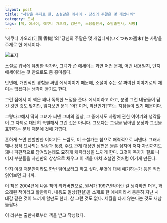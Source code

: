 ```yaml
---
layout: post
title: "사랑을 주제로 한, 소설같은 에세이 - 당신의 주말은 몇 개입니까"
category: 도서
tags: [책, 에세이, 에쿠니 가오리, 김난주, 소담출판사, 소담출판사, 서평]
---
```


'에쿠니 가오리(江國 香織)'의
'당신의 주말은 몇 개입니까(いくつもの週末)'는
사랑을 주제로 한 에세이다.

![표지](/images/ikutsumo-no-shumatsu-book-h480)

소설로 워낙에 유명한 작가라,
그녀가 쓴 에세이는 과연 어떤 문체, 어떤 내용일지,
단지 에세이라는 것 만으로도 좀 흥미롭다.

반면에, 개인적인 경험을 써낸 에세이이기 때문에,
소설이 주는 잘 짜여진 이야기로의 재미는 없겠다는 생각이 들기도 한다.

그런 점에서 이 책은 꽤나 독특한 느낌을 준다.
에세이라고 하고, 분명 그런 내용들이 담긴 것인 것도 맞지만,
읽다보면 문득 '어? 이거, 픽션인가?'하는 지점들이 있기 때문이다.

그렇다고해서 딱히 그녀가 써낸 그녀의 일상,
그 중에서도 사랑에 관한 이야기와 생각들이 그 자체로 대단히 특별해서 그런 것은 아니다.
그보다는 그걸을 담아낸 문장과 그것을 표현하는 문체 때문에 것에 가깝다.

흔하게 쓰면 뻔할만한 이야기도 느낌도,
이 소설가는 참으로 매력적으로 써낸다.
그래서 꽤나 정작 묘사되는 일상과 풍경,
주요 관계 대상인 남편은 물론
심지어 저자 자신까지도 꽤나 파편적으로 담겨있는데도
묘하게 캐릭터성을 느끼게 한다.
그것이 독자가 절로 나머지 부분들을 자신만의 상상으로 채우고
이 책을 마치 소설인 것처럼 여기게 만든다.

단지 이것 때문만이라도 한번 읽어보라고 하고 싶다.
무엇에 대해 얘기하는가 등은 직접 읽어보면 되니까.

이 책은 2004년에 나온 책의 리커버판으로,
원서가 1997년작이란 걸 생각하면 더욱,
꽤 오래된 책이라고 할만하다.
내용도 일상(현실)을 소재로 한 에세이라서
충분히 지난 시대감 같은 것이 느끼게 할만도 한데,
참 그런 것도 없다.
세월을 타지 않는다는 것도 새삼 놀랍다.



<div class="im im-info">
이 리뷰는 출판사로부터 책을 받고 작성했다.
</div>
